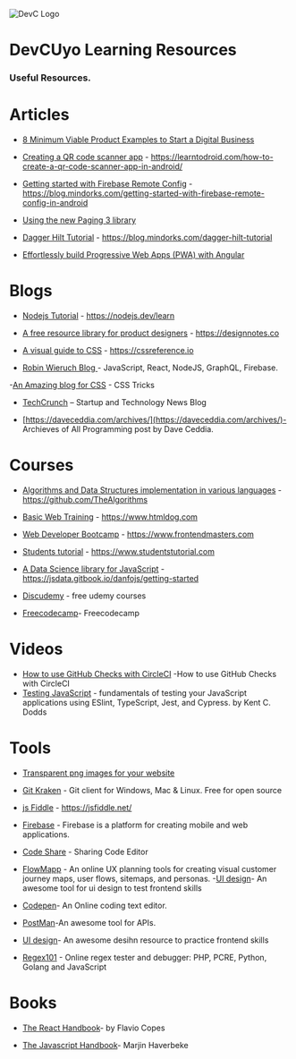 ![DevC Logo](https://avatars3.githubusercontent.com/u/68395191?s=200&v=4)
# DevCUyo Learning Resources

### Useful Resources.

# Articles

- [8 Minimum Viable Product Examples to Start a Digital Business](https://mlsdev.com/blog/minimum-viable-product-examples)

- [Creating a QR code scanner app](https://learntodroid.com/how-to-create-a-qr-code-scanner-app-in-android/) - https://learntodroid.com/how-to-create-a-qr-code-scanner-app-in-android/

- [Getting started with Firebase Remote Config](https://blog.mindorks.com/getting-started-with-firebase-remote-config-in-android) - https://blog.mindorks.com/getting-started-with-firebase-remote-config-in-android

- [Using the new Paging 3 library](https://proandroiddev.com/how-to-use-the-paging-3-library-in-android-5d128bb5b1d8)

- [Dagger Hilt Tutorial](https://blog.mindorks.com/dagger-hilt-tutorial) - https://blog.mindorks.com/dagger-hilt-tutorial

- [Effortlessly build Progressive Web Apps (PWA) with Angular](https://medium.com/codingurukul/angular-8-making-progressive-web-apps-4e349ddaa8df)


# Blogs

- [Nodejs Tutorial](https://nodejs.dev/learn) - https://nodejs.dev/learn

- [A free resource library for product designers](https://designnotes.co) - https://designnotes.co

- [A visual guide to CSS](https://cssreference.io) - https://cssreference.io

- [Robin Wieruch Blog ](https://www.robinwieruch.de/blog) - JavaScript, React, NodeJS, GraphQL, Firebase.

-[An Amazing blog for CSS](https://www.css-tricks.com) - CSS Tricks

- [TechCrunch](https://techcrunch.com/) – Startup and Technology News Blog

- [https://daveceddia.com/archives/](https://daveceddia.com/archives/)- Archieves of All Programming post by Dave Ceddia.

# Courses

- [Algorithms and Data Structures implementation in various languages](https://github.com/TheAlgorithms) - https://github.com/TheAlgorithms

- [Basic Web Training](https://www.htmldog.com) - https://www.htmldog.com
- [Web Developer Bootcamp](https://www.frontendmasters.com) - https://www.frontendmasters.com

- [Students tutorial](https://www.studentstutorial.com) - https://www.studentstutorial.com 

- [A Data Science library for JavaScript](https://jsdata.gitbook.io/danfojs) - https://jsdata.gitbook.io/danfojs/getting-started

- [Discudemy](https://www.discudemy.com) - free udemy courses
- [Freecodecamp](https://www.freecodecamp.org)- Freecodecamp

# Videos

- [How to use GitHub Checks with CircleCI](https://youtu.be/UMZfBPSKnI8) -How to use GitHub Checks with CircleCI
- [Testing JavaScript](https://testingjavascript.com/) - fundamentals of testing your JavaScript applications using ESlint, TypeScript, Jest, and Cypress. by Kent C. Dodds

# Tools

- [Transparent png images for your website](https://cleanpng.com)

- [Git Kraken](https://www.gitkraken.com/) - Git client for Windows, Mac & Linux. Free for open source 

- [js Fiddle](https://jsfiddle.net/) - https://jsfiddle.net/
- [Firebase](https://firebase.google.com/) - Firebase is a platform for creating mobile and web applications.


- [Code Share](https://codeshare.io/) - Sharing Code Editor

- [FlowMapp](https://flowmapp.com) - An online UX  planning tools for creating visual customer journey maps, user flows, sitemaps, and personas.
-[UI design](https://www.uidesigndaily.com)- An awesome tool for ui design to test frontend skills

- [Codepen](https://www.codepen.io)- An Online coding text editor.

- [PostMan](https://www.postman.com)-An awesome tool for APIs.
- [UI design](https://www.uidesigndaily.com)- An awesome desihn resource to practice frontend skills

- [Regex101](https://regex101.com) - Online regex tester and debugger: PHP, PCRE, Python, Golang and JavaScript

 # Books
- [The React Handbook](https://flaviocopes.com/page/react-handbook/)- by Flavio Copes

- [The Javascript Handbook](https://eloquentjavascript.net)- Marjin Haverbeke


